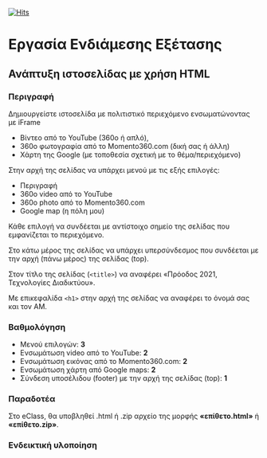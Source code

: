 [![Hits](https://hits.seeyoufarm.com/api/count/incr/badge.svg?url=https%3A%2F%2Feffie375.github.io%2FTPTE-AEGEAN&count_bg=%23E3802B&title_bg=%2307359E&icon=internetarchive.svg&icon_color=%23E7E7E7&title=%CE%A0%CF%81%CE%BF%CE%B2%CE%BF%CE%BB%CE%AD%CF%82&edge_flat=false)](https://hits.seeyoufarm.com)

# Εργασία Ενδιάμεσης Εξέτασης

## Ανάπτυξη ιστοσελίδας με χρήση HTML

### Περιγραφή

Δημιουργείστε ιστοσελίδα με πολιτιστικό περιεχόμενο ενσωματώνοντας με iFrame

- Βίντεο από το YouTube (360ο ή απλό),  
- 360ο φωτογραφία από το Momento360.com (δική σας ή άλλη)
- Χάρτη της Google (με τοποθεσία σχετική με το θέμα/περιεχόμενο)

Στην αρχή της σελίδας να υπάρχει μενού με τις εξής επιλογές:

- Περιγραφή  
- 360o video από το YouTube  
- 360o photo από το Momento360.com 
- Google map (η πόλη μου)  

Κάθε επιλογή να συνδέεται με αντίστοιχο σημείο της σελίδας που εμφανίζεται το περιεχόμενο.

Στο κάτω μέρος της σελίδας να υπάρχει υπερσύνδεσμος που συνδέεται με την αρχή (πάνω μέρος) της σελίδας (top).

Στον τίτλο της σελίδας (`<title>`) να αναφέρει «Πρόοδος 2021, Τεχνολογίες Διαδικτύου».

Με επικεφαλίδα `<h1>` στην αρχή της σελίδας να αναφέρει το όνομά σας και τον ΑΜ.

### Βαθμολόγηση

- Μενού επιλογών: **3**
- Ενσωμάτωση video από το ΥοuTube: **2**
- Ενσωμάτωση εικόνας από το Momento360.com: **2**
- Ενσωμάτωση χάρτη από Google maps: **2**
- Σύνδεση υποσέλιδου (footer) με την αρχή της σελίδας (top): **1**

### Παραδοτέα

Στο eClass, θα υποβληθεί .html ή .zip αρχείο της μορφής **«επίθετο.html»** ή **«επίθετο.zip»**.

### Ενδεικτική υλοποίηση

```html

```

